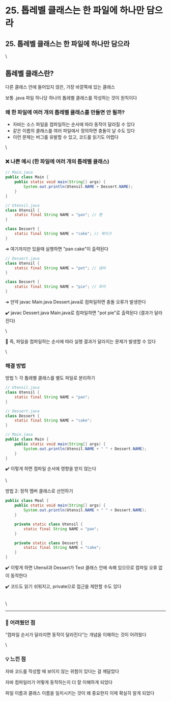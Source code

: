 # 25. 톱레벨 클래스는 한 파일에 하나만 담으라

## 25. 톱레벨 클래스는 한 파일에 하나만 담으라

\


## 톱레벨 클래스란?

다른 클래스 안에 들어있지 않은, 가장 바깥쪽에 있는 클래스

보통 .java 파일 하나당 하나의 톱레벨 클래스를 작성하는 것이 원칙이다

### 왜 한 파일에 여러 개의 톱레벨 클래스를 만들면 안 될까?

* 자바는 소스 파일을 컴파일하는 순서에 따라 동작이 달라질 수 있다
* 같은 이름의 클래스를 여러 파일에서 정의하면 충돌이 날 수도 있다
* 이런 문제는 버그를 유발할 수 있고, 코드를 읽기도 어렵다

\


### ❌ 나쁜 예시 (한 파일에 여러 개의 톱레벨 클래스)

```java
// Main.java
public class Main {
    public static void main(String[] args) {
        System.out.println(Utensil.NAME + Dessert.NAME);
    }
}
```

```java
// Utensil.java
class Utensil {
    static final String NAME = "pan"; // 팬
}

class Dessert {
    static final String NAME = "cake"; // 케이크
}
```

➔ 여기까지만 있을때 실행하면 "pan cake"이 출력된다

```java
// Dessert.java
class Utensil {
    static final String NAME = "pot"; // 냄비
}

class Dessert {
    static final String NAME = "pie"; // 파이
}
```

➔ 만약 javac Main.java Dessert.java로 컴파일하면 충돌 오류가 발생한다

✔️ javac Dessert.java Main.java로 컴파일하면 "pot pie"로 출력된다 (결과가 달라진다)

\


🛑 즉, 파일을 컴파일하는 순서에 따라 실행 결과가 달라지는 문제가 발생할 수 있다

\


### 해결 방법

방법 1: 각 톱레벨 클래스를 별도 파일로 분리하기

```java
// Utensil.java
class Utensil {
    static final String NAME = "pan";
}

// Dessert.java
class Dessert {
    static final String NAME = "cake";
}

// Main.java
public class Main {
    public static void main(String[] args) {
        System.out.println(Utensil.NAME + " " + Dessert.NAME);
    }
}

```

✔️ 이렇게 하면 컴파일 순서에 영향을 받지 않는다

\


방법 2: 정적 멤버 클래스로 선언하기

```java
public class Meal {
    public static void main(String[] args) {
        System.out.println(Utensil.NAME + " " + Dessert.NAME);
    }

    private static class Utensil {
        static final String NAME = "pan";
    }

    private static class Dessert {
        static final String NAME = "cake";
    }
}
```

✔️ 이렇게 하면 Utensil과 Dessert가 Test 클래스 안에 속해 있으므로 컴파일 오류 없이 동작한다

✔️ 코드도 읽기 쉬워지고, private으로 접근을 제한할 수도 있다

\
\


***

### 🧩 어려웠던 점

“컴파일 순서가 달라지면 동작이 달라진다”는 개념을 이해하는 것이 어려웠다

\


### 💡 느낀 점

자바 코드를 작성할 때 보이지 않는 위험이 있다는 걸 깨달았다

자바 컴파일러가 어떻게 동작하는지 더 잘 이해하게 되었다

파일 이름과 클래스 이름을 일치시키는 것이 왜 중요한지 이제 확실히 알게 되었다
